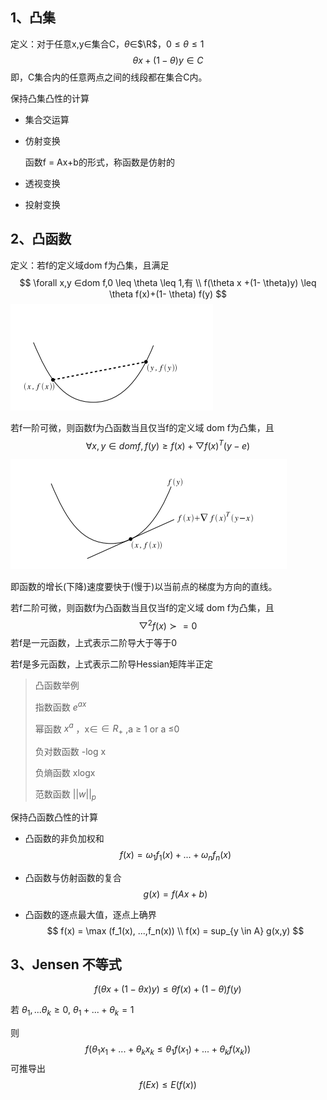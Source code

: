 ## 1、凸集

定义：对于任意x,y∈集合C，$\theta$∈$\R$，$0 \leq \theta \leq 1$
$$
\theta x +(1- \theta)y ∈C
$$
即，C集合内的任意两点之间的线段都在集合C内。

保持凸集凸性的计算

- 集合交运算

- 仿射变换

  函数f = Ax+b的形式，称函数是仿射的

- 透视变换

- 投射变换

## 2、凸函数

定义：若f的定义域dom f为凸集，且满足
$$
\forall x,y ∈dom f,0 \leq \theta \leq 1,有 \\
f(\theta x +(1- \theta)y) \leq \theta f(x)+(1- \theta) f(y)
$$
![1](../2017_add_my_note/img/add_notes_1.png)


若f一阶可微，则函数f为凸函数当且仅当f的定义域 dom f为凸集，且
$$
\forall x,y ∈ dom f,f(y) \geq f(x) + \bigtriangledown f(x)^T (y-e)
$$


![2](../2017_add_my_note/img/add_notes_2.png)

即函数的增长(下降)速度要快于(慢于)以当前点的梯度为方向的直线。



若f二阶可微，则函数f为凸函数当且仅当f的定义域 dom f为凸集，且
$$
\bigtriangledown ^2 f(x) \succ =0
$$
若f是一元函数，上式表示二阶导大于等于0

若f是多元函数，上式表示二阶导Hessian矩阵半正定

> 凸函数举例
>
> 指数函数  $e^{ax}$
>
> 幂函数 $x^a$ ，x∈$\in R_{+}$ ,a $\geq$ 1 or a $\leq$0
>
> 负对数函数 -log x
>
> 负熵函数 xlogx
>
> 范数函数 ${||w||}_p$

保持凸函数凸性的计算

- 凸函数的非负加权和
  $$
  f(x) = \omega_1 f_1(x) +... + \omega_n f_n(x)
  $$

- 凸函数与仿射函数的复合
  $$
  g(x) = f(Ax+b)
  $$

- 凸函数的逐点最大值，逐点上确界
  $$
  f(x) = \max (f_1(x), ...,f_n(x)) \\
  f(x) = sup_{y \in A} g(x,y)
  $$




## 3、Jensen 不等式

$$
f(\theta x+(1- \theta x)y) \leq \theta f(x) + (1-\theta) f(y)
$$

若 $\theta_1,...\theta_k  \geq0$, $\theta_1 + ...+\theta_k = 1$

则
$$
f(\theta_1 x_1 + ... +\theta_k x_k \leq \theta_1 f(x_1)+...+\theta_k f(x_k))
$$
可推导出
$$
f(Ex) \leq E(f(x))
$$


